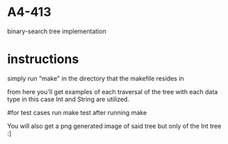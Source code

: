 # A4-413
binary-search tree implementation 

# instructions

simply run "make" in the directory that the makefile resides in

from here you'll get examples of each traversal of the tree with each data type
in this case Int and String are utilized.

#for test cases 
run make test after running make


You will also get a png generated image of said tree but only of the Int tree :]